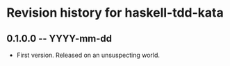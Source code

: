 # Revision history for haskell-tdd-kata

## 0.1.0.0  -- YYYY-mm-dd

* First version. Released on an unsuspecting world.
